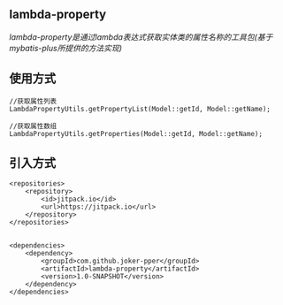 ## lambda-property

*lambda-property是通过lambda表达式获取实体类的属性名称的工具包(基于mybatis-plus所提供的方法实现)*


## 使用方式

```
//获取属性列表
LambdaPropertyUtils.getPropertyList(Model::getId, Model::getName);

//获取属性数组
LambdaPropertyUtils.getProperties(Model::getId, Model::getName);
```


## 引入方式

    <repositories>
        <repository>
            <id>jitpack.io</id>
            <url>https://jitpack.io</url>
        </repository>
    </repositories>


    <dependencies>
        <dependency>
            <groupId>com.github.joker-pper</groupId>
            <artifactId>lambda-property</artifactId>
            <version>1.0-SNAPSHOT</version>
        </dependency>
    </dependencies>
